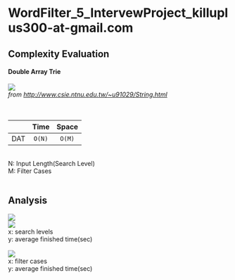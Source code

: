 # WordFilter_5_IntervewProject_killuplus300-at-gmail.com

## Complexity Evaluation ##

#### Double Array Trie ####
![](http://www.csie.ntnu.edu.tw/~u91029/Trie5.png) <br/>
*from http://www.csie.ntnu.edu.tw/~u91029/String.html*
<br/>
<br/>
<br/>

|               |Time             |Space          |
| ------------- |:---------------:|:-------------:|
| DAT           | `O(N)`          |`O(M)`         |

<br/>
N: Input Length(Search Level)<br/>
M: Filter Cases<br/>
<br/>

## Analysis ##

![](https://i.imgur.com/erzR1Ie.png) <br/>
![](https://i.imgur.com/05tHgse.png) <br/>
x: search levels<br/>
y: average finished time(sec)<br/>
<br/>
![](https://i.imgur.com/SDS2pz1.png) <br/>
x: filter cases<br/>
y: average finished time(sec)<br/>
